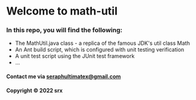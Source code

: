 # Welcome to math-util

### In this repo, you will find the following:

* The MathUtil.java class - a replica of the famous JDK's util class Math
* An Ant build script, which is configured with unit testing verification
* A unit test script using the JUnit test framework
* ...

#### Contact me via seraphultimatex@gmail.com

#### Copyright &#169; 2022 srx